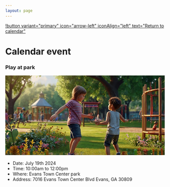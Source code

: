 ```yaml
---
layout: page
---
```


[!button variant="primary" icon="arrow-left" iconAlign="left" text="Return to calendar"](/calendar)

# Calendar event

### Play at park

![](files/20240719-playatpark-pic1.jpg)

- Date: July 19th 2024
- Time: 10:00am to 12:00pm
- Where: Evans Town Center park
- Address: 7016 Evans Town Center Blvd Evans, GA 30809